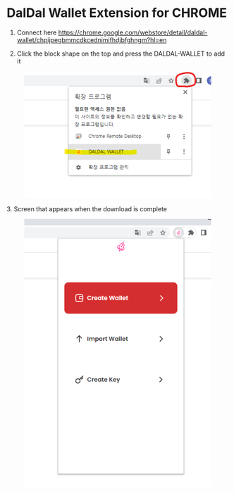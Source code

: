 # DalDal Wallet Extension for CHROME


1. Connect here <a href="https://chrome.google.com/webstore/detail/daldal-wallet/chpijpegbmmcdkcednimifhdjbfghngm?hl=en">https://chrome.google.com/webstore/detail/daldal-wallet/chpijpegbmmcdkcednimifhdjbfghngm?hl=en</a>

2. Click the block shape on the top and press the DALDAL-WALLET to add it  
<figure><img src=".../../../../../.gitbook/assets/daldal-wallet/daldal1.png" alt=""><figcaption></figcaption></figure>
3. Screen that appears when the download is complete
<figure><img src=".../../../../../.gitbook/assets/daldal-wallet/daldal2.png" alt=""><figcaption></figcaption></figure>
